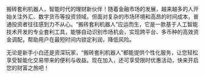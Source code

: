 搬砖套利机器人，智能时代的理财新伙伴！随着金融市场的发展，越来越多的人开始关注外汇、数字货币等投资领域。但面对复杂的市场环境和高昂的时间成本，普通投资者往往感到力不从心。“搬砖套利机器人”应运而生，它是一款基于人工智能技术开发的专业套利工具，能够自动识别市场机会，实现跨平台、多币种的高效资金调配，帮助用户在最短时间内锁定利润，降低风险。

无论是新手小白还是资深玩家，“搬砖套利机器人”都能提供个性化服务，让您轻松享受智能化交易带来的便利与收益。现在加入，还可享受限时优惠活动，快来开启您的财富之旅吧！